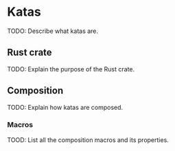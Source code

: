 # Katas

TODO: Describe what katas are.

## Rust crate

TODO: Explain the purpose of the Rust crate.

## Composition

TODO: Explain how katas are composed.

### Macros

TOOD: List all the composition macros and its properties.

